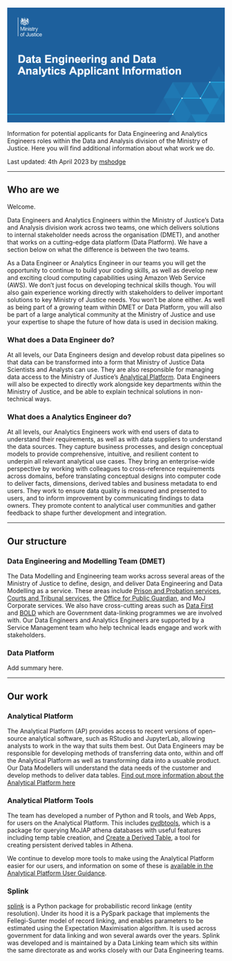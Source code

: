 ![header image](img/header.png)

Information for potential applicants for Data Engineering and Analytics Engineers roles within the Data and Analysis division of the Ministry of Justice. Here you will find additional information about what work we do.

Last updated: 4th April 2023 by [mshodge](https://github.com/mshodge)

---------

## Who are we

Welcome. 

Data Engineers and Analytics Engineers within the Ministry of Justice’s Data and Analysis division work across two teams, one which delivers solutions to internal stakeholder needs across the organisation (DMET), and another that works on a cutting-edge data platform (Data Platform). We have a section below on what the difference is between the two teams.

As a Data Engineer or Analytics Engineer in our teams you will get the opportunity to continue to build your coding skills, as well as develop new and exciting cloud computing capabilities using Amazon Web Service (AWS). We don’t just focus on developing technical skills though. You will also gain experience working directly with stakeholders to deliver important solutions to key Ministry of Justice needs. You won’t be alone either. As well as being part of a growing team within DMET or Data Platform, you will also be part of a large analytical community at the Ministry of Justice and use your expertise to shape the future of how data is used in decision making.

### What does a Data Engineer do?

At all levels, our Data Engineers design and develop robust data pipelines so that data can be transformed into a form that Ministry of Justice Data Scientists and Analysts can use. They are also responsible for managing data access to the Ministry of Justice’s [Analytical Platform](https://user-guidance.services.alpha.mojanalytics.xyz/get-started.html).  Data Engineers will also be expected to directly work alongside key departments within the Ministry of Justice, and be able to explain technical solutions in non-technical ways.

### What does a Analytics Engineer do?

At all levels, our Analytics Engineers work with end users of data to understand their requirements, as well as with data suppliers to understand the data sources. They capture business processes, and design conceptual models to provide comprehensive, intuitive, and resilient content to underpin all relevant analytical use cases.  They bring an enterprise-wide perspective by working with colleagues to cross-reference requirements across domains, before translating conceptual designs into computer code to deliver facts, dimensions, derived tables and business metadata to end users. They work to ensure data quality is measured and presented to users, and to inform improvement by communicating findings to data owners.  They promote content to analytical user communities and gather feedback to shape further development and integration.

---------

## Our structure

### Data Engineering and Modelling Team (DMET)

The Data Modelling and Engineering team works across several areas of the Ministry of Justice to define, design, and deliver Data Engineering and Data Modelling as a service. These areas include [Prison and Probation services](https://www.gov.uk/government/organisations/hm-prison-and-probation-service), [Courts and Tribunal services](https://www.gov.uk/government/organisations/hm-courts-and-tribunals-service), the [Office for Public Guardian](https://www.gov.uk/government/organisations/office-of-the-public-guardian), and MoJ Corporate services. We also have cross-cutting areas such as [Data First](https://www.gov.uk/guidance/ministry-of-justice-data-first) and [BOLD](https://www.gov.uk/government/publications/ministry-of-justice-better-outcomes-through-linked-data-bold) which are Government data-linking programmes we are involved with. Our Data Engineers and Analytics Engineers are supported by a Service Management team who help technical leads engage and work with stakeholders.

### Data Platform

Add summary here.

---------

## Our work

### Analytical Platform

The Analytical Platform (AP) provides access to recent versions of open–source analytical software, such as RStudio and JupyterLab, allowing analysts to work in the way that suits them best. Out Data Engineers may be responsible for developing methods of transferring data onto, within and off the Analytical Platform as well as transforming data into a usuable product. Our Data Modellers will understand the data needs of the customer and develop methods to deliver data tables. [Find out more information about the Analytical Platform here](https://user-guidance.services.alpha.mojanalytics.xyz/)

### Analytical Platform Tools

The team has developed a number of Python and R tools, and Web Apps, for users on the Analytical Platform. This includes [pydbtools](https://github.com/moj-analytical-services/pydbtools), which is a package for querying MoJAP athena databases with useful features including temp table creation, and [Create a Derived Table](https://user-guidance.services.alpha.mojanalytics.xyz/tools/create-a-derived-table/), a tool for creating persistent derived tables in Athena.

We continue to develop more tools to make using the Analytical Platform easier for our users, and information on some of these is [available in the Analytical Platform User Guidance](https://user-guidance.services.alpha.mojanalytics.xyz/tools/#python-packages).

### Splink

[splink](https://github.com/moj-analytical-services/splink) is a Python package for probabilistic record linkage (entity resolution). Under its hood it is a PySpark package that implements the Fellegi-Sunter model of record linking, and enables parameters to be estimated using the Expectation Maximisation algorithm. It is used across government for data linking and won several awards over the years. Splink was developed and is maintained by a Data Linking team which sits within the same directorate as and works closely with our Data Engineering teams.
